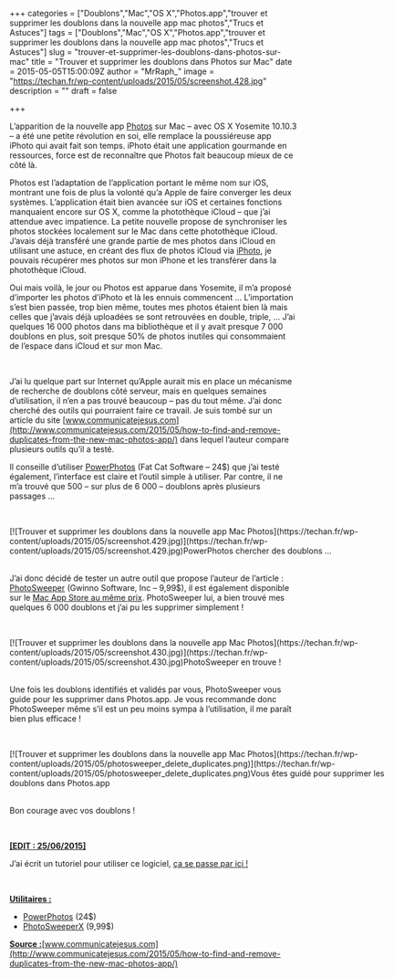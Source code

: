 +++
categories = ["Doublons","Mac","OS X","Photos.app","trouver et supprimer les doublons dans la nouvelle app mac photos","Trucs et Astuces"]
tags = ["Doublons","Mac","OS X","Photos.app","trouver et supprimer les doublons dans la nouvelle app mac photos","Trucs et Astuces"]
slug = "trouver-et-supprimer-les-doublons-dans-photos-sur-mac"
title = "Trouver et supprimer les doublons dans Photos sur Mac"
date = 2015-05-05T15:00:09Z
author = "MrRaph_"
image = "https://techan.fr/wp-content/uploads/2015/05/screenshot.428.jpg"
description = ""
draft = false

+++


L’apparition de la nouvelle app [Photos](https://www.apple.com/osx/photos/) sur Mac – avec OS X Yosemite 10.10.3 – a été une petite révolution en soi, elle remplace la poussiéreuse app iPhoto qui avait fait son temps. iPhoto était une application gourmande en ressources, force est de reconnaître que Photos fait beaucoup mieux de ce côté là.

Photos est l’adaptation de l’application portant le même nom sur iOS, montrant une fois de plus la volonté qu’a Apple de faire converger les deux systèmes. L’application était bien avancée sur iOS et certaines fonctions manquaient encore sur OS X, comme la photothèque iCloud – que j’ai attendue avec impatience. La petite nouvelle propose de synchroniser les photos stockées localement sur le Mac dans cette photothèque iCloud. J’avais déjà transféré une grande partie de mes photos dans iCloud en utilisant une astuce, en créant des flux de photos iCloud via [iPhoto](https://www.apple.com/mac/iphoto/), je pouvais récupérer mes photos sur mon iPhone et les transférer dans la photothèque iCloud.

Oui mais voilà, le jour ou Photos est apparue dans Yosemite, il m’a proposé d’importer les photos d’iPhoto et là les ennuis commencent … L’importation s’est bien passée, trop bien même, toutes mes photos étaient bien là mais celles que j’avais déjà uploadées se sont retrouvées en double, triple, … J’ai quelques 16 000 photos dans ma bibliothèque et il y avait presque 7 000 doublons en plus, soit presque 50% de photos inutiles qui consommaient de l’espace dans iCloud et sur mon Mac.

 

J’ai lu quelque part sur Internet qu’Apple aurait mis en place un mécanisme de recherche de doublons côté serveur, mais en quelques semaines d’utilisation, il n’en a pas trouvé beaucoup – pas du tout même. J’ai donc cherché des outils qui pourraient faire ce travail. Je suis tombé sur un article du site [www.communicatejesus.com](http://www.communicatejesus.com/2015/05/how-to-find-and-remove-duplicates-from-the-new-mac-photos-app/) dans lequel l’auteur compare plusieurs outils qu’il a testé.

Il conseille d’utiliser [PowerPhotos](http://www.fatcatsoftware.com/powerphotos/) (Fat Cat Software – 24$) que j’ai testé également, l’interface est claire et l’outil simple à utiliser. Par contre, il ne m’a trouvé que 500 – sur plus de 6 000 – doublons après plusieurs passages …

 

<div class="wp-caption aligncenter" id="attachment_1332" style="width: 664px">[![Trouver et supprimer les doublons dans la nouvelle app Mac Photos](https://techan.fr/wp-content/uploads/2015/05/screenshot.429.jpg)](https://techan.fr/wp-content/uploads/2015/05/screenshot.429.jpg)PowerPhotos chercher des doublons …

</div> 

J’ai donc décidé de tester un autre outil que propose l’auteur de l’article : [PhotoSweeper](http://overmacs.com/?p=photosweeper) (Gwinno Software, Inc – 9,99$), il est également disponible sur le [Mac App Store au même prix](https://itunes.apple.com/app/photosweeper/id463362050). PhotoSweeper lui, a bien trouvé mes quelques 6 000 doublons et j’ai pu les supprimer simplement !

 

<div class="wp-caption aligncenter" id="attachment_1334" style="width: 664px">[![Trouver et supprimer les doublons dans la nouvelle app Mac Photos](https://techan.fr/wp-content/uploads/2015/05/screenshot.430.jpg)](https://techan.fr/wp-content/uploads/2015/05/screenshot.430.jpg)PhotoSweeper en trouve !

</div> 

Une fois les doublons identifiés et validés par vous, PhotoSweeper vous guide pour les supprimer dans Photos.app. Je vous recommande donc PhotoSweeper même s’il est un peu moins sympa à l’utilisation, il me paraît bien plus efficace !

 

<div class="wp-caption aligncenter" id="attachment_1342" style="width: 664px">[![Trouver et supprimer les doublons dans la nouvelle app Mac Photos](https://techan.fr/wp-content/uploads/2015/05/photosweeper_delete_duplicates.png)](https://techan.fr/wp-content/uploads/2015/05/photosweeper_delete_duplicates.png)Vous êtes guidé pour supprimer les doublons dans Photos.app

</div> 

Bon courage avec vos doublons !

 

<span style="text-decoration: underline;">**[EDIT : 25/06/2015]**</span>

J’ai écrit un tutoriel pour utiliser ce logiciel, [ça se passe par ici !](https://techan.fr/retirer-les-doublons-dans-photos-sur-mac-avec-photosweeper/)

 

**<span style="text-decoration: underline;">Utilitaires :</span>**

- [PowerPhotos](http://www.fatcatsoftware.com/powerphotos/) (24$)
- [PhotoSweeperX](http://overmacs.com/?p=photosweeper) (9,99$)

**<span style="text-decoration: underline;">Source :</span>**[www.communicatejesus.com](http://www.communicatejesus.com/2015/05/how-to-find-and-remove-duplicates-from-the-new-mac-photos-app/)

 

 


